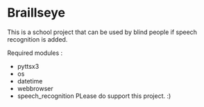 # Braillseye
This is a school project that can be used by blind people if speech recognition is added.

Required modules :
  * pyttsx3
  * os
  * datetime
  * webbrowser
  * speech_recognition
PLease do support this project. :)

